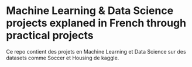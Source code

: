 # Machine Learning & Data Science projects explaned in French through practical projects 
Ce repo contient des projets en Machine Learning et Data Science sur des datasets comme Soccer et Housing de kaggle. 
